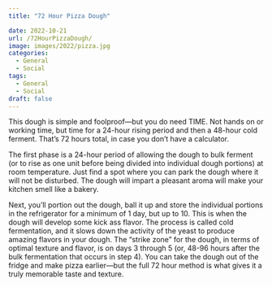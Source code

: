 ```yaml
---
title: "72 Hour Pizza Dough"

date: 2022-10-21
url: /72HourPizzaDough/
image: images/2022/pizza.jpg
categories:
  - General
  - Social
tags:
  - General
  - Social
draft: false
---
```

<!--more-->

This dough is simple and foolproof—but you do need TIME. Not hands on or working time, but time for a 24-hour rising period and then a 48-hour cold ferment. That’s 72 hours total, in case you don’t have a calculator.

The first phase is a 24-hour period of allowing the dough to bulk ferment (or to rise as one unit before being divided into individual dough portions) at room temperature. Just find a spot where you can park the dough where it will not be disturbed. The dough will impart a pleasant aroma will make your kitchen smell like a bakery.

Next, you’ll portion out the dough, ball it up and store the individual portions in the refrigerator for a minimum of 1 day, but up to 10. This is when the dough will develop some kick ass flavor. The process is called cold fermentation, and it slows down the activity of the yeast to produce amazing flavors in your dough. The “strike zone” for the dough, in terms of optimal texture and flavor, is on days 3 through 5 (or, 48-96 hours after the bulk fermentation that occurs in step 4). You can take the dough out of the fridge and make pizza earlier—but the full 72 hour method is what gives it a truly memorable taste and texture.

